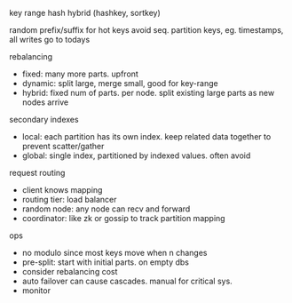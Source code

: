 ---
---
key range
hash
hybrid (hashkey, sortkey)

random prefix/suffix for hot keys
avoid seq. partition keys, eg. timestamps, all writes go to todays

rebalancing
- fixed: many more parts. upfront
- dynamic: split large, merge small, good for key-range
- hybrid: fixed num of parts. per node. split existing large parts as new nodes arrive

secondary indexes
- local: each partition has its own index. keep related data together to prevent scatter/gather
- global: single index, partitioned by indexed values. often avoid

request routing
- client knows mapping
- routing tier: load balancer
- random node: any node can recv and forward
- coordinator: like zk or gossip to track partition mapping

ops
- no modulo since most keys move when n changes
- pre-split: start with initial parts. on empty dbs
- consider rebalancing cost
- auto failover can cause cascades. manual for critical sys.
- monitor
